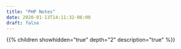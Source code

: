 ```yaml
---
title: "PHP Notes"
date: 2020-01-13T14:11:32-06:00
draft: false
---
```


{{% children showhidden="true" depth="2" description="true" %}}
